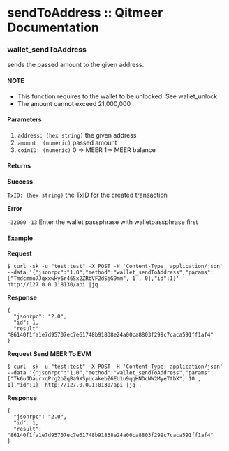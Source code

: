 # sendToAddress :: Qitmeer Documentation

### wallet\_sendToAddress <a href="#wallet_sendtoaddress" id="wallet_sendtoaddress"></a>

sends the passed amount to the given address.

#### NOTE <a href="#note" id="note"></a>

* This function requires to the wallet to be unlocked. See wallet\_unlock
* The amount cannot exceed 21,000,000

#### Parameters <a href="#parameters" id="parameters"></a>

1. `address: (hex string)` the given address
2. `amount: (numeric)` passed amount
3. `coinID: (numeric)` 0 => MEER 1=> MEER balance

#### Returns <a href="#returns" id="returns"></a>

**Success**

`TxID: (hex string)` the TxID for the created transaction

**Error**

`-32000` `-13` Enter the wallet passphrase with walletpassphrase first

#### Example <a href="#example" id="example"></a>

**Request**

```
$ curl -sk -u "test:test" -X POST -H 'Content-Type: application/json' --data '{"jsonrpc":"1.0","method":"wallet_sendToAddress","params":["Tmdcmmo7JqxxwHy6r46Sx2ZRbVF2dSjG9mm", 1 , 0],"id":1}' http://127.0.0.1:8130/api |jq .
```

**Response**

```
{
  "jsonrpc": "2.0",
  "id": 1,
  "result": "86140f1fa1e7d95707ec7e61748b91838e24a00ca8803f299c7caca591ff1af4"
}
```

**Request Send MEER To EVM**

```
$ curl -sk -u "test:test" -X POST -H 'Content-Type: application/json' --data '{"jsonrpc":"1.0","method":"wallet_sendToAddress","params":["Tk6uJDaurxqPrg2bZqBa9XSpUcakebZ6EU1u9qqHNDcNW2MyeTtbX", 10 , 1],"id":1}' http://127.0.0.1:8130/api |jq .
```

**Response**

```
{
  "jsonrpc": "2.0",
  "id": 1,
  "result": "86140f1fa1e7d95707ec7e61748b91838e24a00ca8803f299c7caca591ff1af4"
}
```
